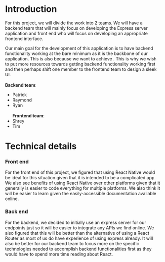 # Introduction
For this project, we will divide the work into 2 teams. We will have a backend team that will mainly focus on developing the Express server application and front end who will focus on developing an appropriate frontend interface.

Our main goal for the development of this application is to have backend functionality working at the bare minimum as it is the backbone of our application. This is also because we want to achieve . This is why we wish to put more resources towards getting backend functionality working first and then perhaps shift one member to the frontend team to design a sleek UI. 
<br><br>
__Backend team__:
  - Patrick
  - Raymond
  - Ryan
<br><br>
__Frontend team__:
  - Shrey
  - Tim

# Technical details

### Front end ###
  For the front end of this project, we figured that using React Native would be ideal for this situation given that it is intended to be a complicated app. We also see benefits of using React Native over other platforms given that it generally is easier to code everything for multiple platforms. We also think it will be easier to learn given the easily-accessible documentation available online.  

### Back end ###
  For the backend, we decided to initially use an express server for our endpoints just so it will be easier to integrate any APIs we find online. We also figured that this will be better than the alternative of using a React Router as most of us do have experience of using express already. It will also be better for our backend team to focus more on the specific technologies needed to accomplish backend functionalities first as they would have to spend more time reading about React.
